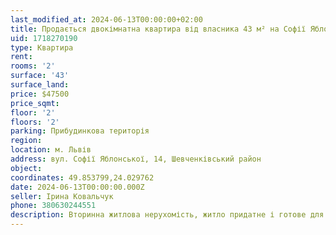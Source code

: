 ```yaml
---
last_modified_at: 2024-06-13T00:00:00+02:00
title: Продається двокімнатна квартира від власника 43 м² на Софії Яблонської
uid: 1718270190
type: Квартира
rent:
rooms: '2'
surface: '43'
surface_land:
price: $47500
price_sqmt:
floor: '2'
floors: '2'
parking: Прибудинкова територія
region:
location: м. Львів
address: вул. Софії Яблонської, 14, Шевченківський район
object:
coordinates: 49.853799,24.029762
date: 2024-06-13T00:00:00.000Z
seller: Ірина Ковальчук
phone: 380630244551
description: Вторинна житлова нерухомість, житло придатне і готове для проживання
---
```

